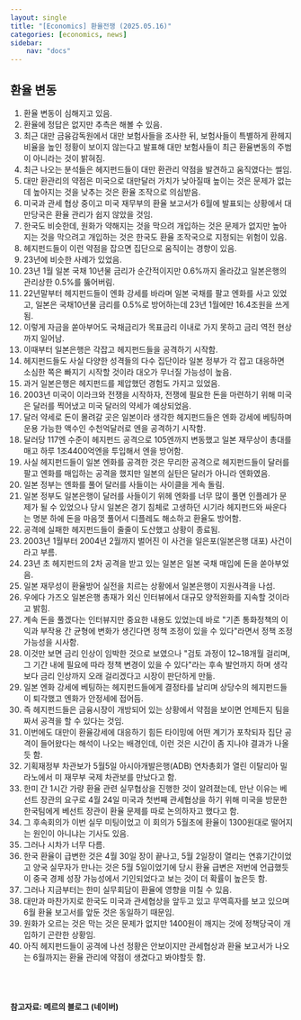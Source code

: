 ```yaml
---
layout: single
title: "[Economics] 환율전쟁 (2025.05.16)"
categories: [economics, news]
sidebar:
    nav: "docs"
---
```


## 환율 변동
1. 환율 변동이 심해지고 있음.
1. 환율에 정답은 없지만 추측은 해볼 수 있음.
1. 최근 대만 금융감독원에서 대만 보험사들을 조사한 뒤, 보험사들이 특별하게 환헤지 비율을 높인 정황이 보이지 않는다고 발표해 대만 보험사들이 최근 환율변동의 주범이 아니라는 것이 밝혀짐.
1. 최근 나오는 분석들은 헤지펀드들이 대만 환관리 약점을 발견하고 움직였다는 썰임.
1. 대만 환관리의 약점은 미국으로 대만달러 가치가 낮아질때 높이는 것은 문제가 없는데 높아지는 것을 낮추는 것은 환율 조작으로 의심받음.
1. 미국과 관세 협상 중이고 미국 재무부의 환율 보고서가 6월에 발표되는 상황에서 대만당국은 환율 관리가 쉽지 않았을 것임.
1. 한국도 비슷한데, 원화가 약해지는 것을 막으려 개입하는 것은 문제가 없지만 높아지는 것을 막으려고 개입하는 것은 한국도 환율 조작국으로 지정되는 위험이 있음.
1. 헤지펀드들이 이런 약점을 잡으면 집단으로 움직이는 경향이 있음.
1. 23년에 비슷한 사례가 있었음.
1. 23년 1월 일본 국채 10년물 금리가 순간적이지만 0.6%까지 올라갔고 일본은행의 관리상한 0.5%를 뚫어버림.
1. 22년말부터 헤지펀드들이 엔화 강세를 바라며 일본 국채를 팔고 엔화를 사고 있었고, 일본은 국채10년물 금리를 0.5%로 방어하는데 23년 1월에만 16.4조원을 쓰게 됨.
1. 이렇게 자금을 쏟아부어도 국채금리가 목표금리 이내로 가지 못하고 금리 역전 현상까지 일어남.
1. 이때부터 일본은행은 각잡고 헤지펀드들을 공격하기 시작함.
1. 헤지펀드들도 사실 다양한 성격들의 다수 집단이라 일본 정부가 각 잡고 대응하면 소심한 쪽은 빠지기 시작할 것이라 대오가 무너질 가능성이 높음.
1. 과거 일본은행은 헤지펀드를 제압했던 경험도 가지고 있었음.
1. 2003년 미국이 이라크와 전쟁을 시작하자, 전쟁에 필요한 돈을 마련하기 위해 미국은 달러를 찍어냈고 미국 달러의 약세가 예상되었음.
1. 달러 약세로 돈이 몰려갈 곳은 일본이라 생각한 헤지펀드들은 엔화 강세에 베팅하며 운용 가능한 액수인 수천억달러로 엔을 공격하기 시작함.
1. 달러당 117엔 수준이 헤지펀드 공격으로 105엔까지 변동했고 일본 재무상이 총대를 매고 하루 1조4400억엔을 투입해서 엔을 방어함.
1. 사실 헤지펀드들이 일본 엔화를 공격한 것은 무리한 공격으로 헤지펀드들이 달러를 팔고 엔화를 매입하는 공격을 했지만 일본의 실탄은 달러가 아니라 엔화였음.
1. 일본 정부는 엔화를 풀어 달러를 사들이는 사이클을 게속 돌림.
1. 일본 정부도 일본은행이 달러를 사들이기 위헤 엔화를 너무 많이 풀면 인플레가 문제가 될 수 있었으나 당시 일본은 경기 침체로 고생하던 시기라 헤지펀드와 싸운다는 명분 하에 돈을 마음껏 풀어서 디플레도 해소하고 환율도 방어함.
1. 공격에 실패한 헤지펀드들이 줄줄이 도산했고 상황이 종료됨.
1. 2003년 1월부터 2004년 2월까지 벌어진 이 사건을 일은포(일본은행 대포) 사건이라고 부름.
1. 23년 초 헤지펀드의 2차 공격을 받고 있는 일본은 일본 국채 매입에 돈을 쏟아부었음.
1. 일본 재무성이 환율방어 실전을 치르는 상황에서 일본은행이 지원사격을 나섬.
1. 우에다 가즈오 일본은행 총재가 외신 인터뷰에서 대규모 양적완화를 지속할 것이라고 밝힘.
1. 계속 돈을 풀겠다는 인터뷰지만 중요한 내용도 있었는데 바로 "기존 통화정책의 이익과 부작용 간 균형에 변화가 생긴다면 정책 조정이 있을 수 있다"라면서 정책 조정 가능성을 시사함.
1. 이것만 보면 금리 인상이 임박한 것으로 보였으나 "검토 과정이 12~18개월 걸리며, 그 기간 내에 필요에 따라 정책 변경이 있을 수 있다"라는 후속 발언까지 하며 생각보다 금리 인상까지 오래 걸리겠다고 시장이 판단하게 만듦.
1. 일본 엔화 강세에 베팅하는 헤지펀드들에게 결정타를 날리며 상당수의 헤지펀드들이 퇴각했고 엔화가 안정세에 접어듬.
1. 즉 헤지펀드들은 금융시장이 개방되어 있는 상황에서 약점을 보이면 언제든지 팀을 짜서 공격을 할 수 있다는 것임.
1. 이번에도 대만이 환율강세에 대응하기 힘든 타이밍에 어떤 계기가 포착되자 집단 공격이 들어왔다는 해석이 나오는 배경인데, 이런 것은 시간이 좀 지나야 결과가 나올듯 함.
1. 기획재정부 차관보가 5월5일 아시아개발은행(ADB) 연차총회가 열린 이탈리아 밀라노에서 미 재무부 국제 차관보를 만났다고 함.
1. 한미 간 1시간 가량 환율 관련 실무협상을 진행한 것이 알려졌는데, 만난 이유는 베선트 장관의 요구로 4월 24일 미국과 첫번째 관세협상을 하기 위해 미국을 방문한 한국팀에게 베선트 장관이 환율 문제를 따로 논의하자고 했다고 함.
1. 그 후속회의가 이번 실무 미팅이었고 이 회의가 5월초에 환율이 1300원대로 떨어지는 원인이 아니냐는 기사도 있음.
1. 그러나 시차가 너무 다름.
1. 한국 환율이 급변한 것은 4월 30일 장이 끝나고, 5월 2일장이 열리는 연휴기간이었고 양국 실무자가 만나는 것은 5월 5일이었기에 당시 환율 급변은 저번에 언급했듯이 중국 경제 성장 가능성에서 기인되었다고 보는 것이 더 확률이 높은듯 함.
1. 그러나 지금부터는 한미 실무회담이 환율에 영향을 미칠 수 있음.
1. 대만과 마찬가지로 한국도 미국과 관세협상을 앞두고 있고 무역흑자를 보고 있으며 6월 환율 보고서를 앞둔 것은 동일하기 때문임.
1. 원화가 오르는 것은 막는 것은 문제가 없지만 1400원이 깨지는 것에 정책당국이 개입하기 곤란한 상황임.
1. 아직 헤지펀드들이 공격에 나선 정황은 안보이지만 관세협상과 환율 보고서가 나오는 6월까지는 환율 관리에 약점이 생겼다고 봐야할듯 함.



<br/>
<br/>

#### 참고자료: 메르의 블로그 (네이버)